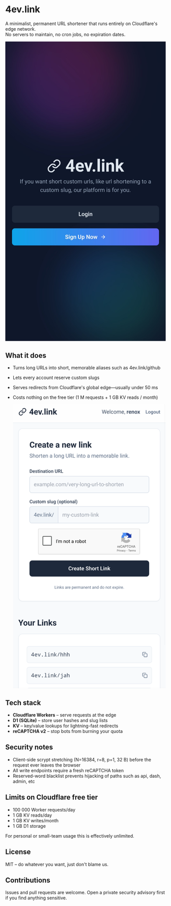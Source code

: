 # 4ev.link

A minimalist, permanent URL shortener that runs entirely on Cloudflare's edge network.  
No servers to maintain, no cron jobs, no expiration dates.

![](/docs/ss1.png)

## What it does

- Turns long URLs into short, memorable aliases such as 4ev.link/github  
- Lets every account reserve custom slugs  
- Serves redirects from Cloudflare's global edge—usually under 50 ms  
- Costs nothing on the free tier (1 M requests + 1 GB KV reads / month)

  ![](/docs/ss2.png)

## Tech stack

- **Cloudflare Workers** – serve requests at the edge  
- **D1 (SQLite)** – store user hashes and slug lists  
- **KV** – key/value lookups for lightning-fast redirects  
- **reCAPTCHA v2** – stop bots from burning your quota


## Security notes

- Client-side scrypt stretching (N=16384, r=8, p=1, 32 B) before the request ever leaves the browser  
- All write endpoints require a fresh reCAPTCHA token  
- Reserved-word blacklist prevents hijacking of paths such as api, dash, admin, etc

## Limits on Cloudflare free tier

- 100 000 Worker requests/day  
- 1 GB KV reads/day  
- 1 GB KV writes/month  
- 1 GB D1 storage  

For personal or small-team usage this is effectively unlimited.

## License

MIT – do whatever you want, just don't blame us.

## Contributions

Issues and pull requests are welcome. Open a private security advisory first if you find anything sensitive.
